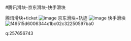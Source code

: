 #腾讯滑块-京东滑块-快手滑块



腾讯滑块+ticket
![image](https://github.com/xmydjx/tx-jd-/assets/47141266/f1f6fc35-add4-4346-9908-d4e06dc53695)
京东滑块+轨迹
![image](https://github.com/xmydjx/tx-jd-/assets/47141266/2d31c536-ebf8-425b-a936-1ca23f2a4408)
快手滑块
![f46515d6006344c1bc02c32250597ba0](https://github.com/xmydjx/tx-jd-/assets/47141266/9a145538-77b4-4e28-94de-943334c2496d)

q:257656743
